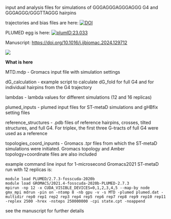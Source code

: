 input and analysis files for simulations of GGGAGGGAGGGAGGG G4 and GGGAGGG/GGGTTAGGG hairpins

trajectories and bias files are here: [![DOI](https://zenodo.org/badge/DOI/10.5281/zenodo.8247281.svg)](https://doi.org/10.5281/zenodo.8247281)
 

PLUMED egg is here: [![plumID:23.033](https://www.plumed-nest.org/eggs/23/033/badge.svg)](https://www.plumed-nest.org/eggs/23/033/)

Manuscript: https://doi.org/10.1016/j.ijbiomac.2024.129712 

![](https://github.com/ppokor/G4_folding_parallel/blob/main/folding6_240ns.gif)

**What is here**

MTD.mdp - Gromacs input file with simulation settings

dG_calculation - example script to calculate dG_fold for full G4 and for individual hairpins from the G4 trajectory

lambdas - lambda values for different simulations (12 and 16 replicas)

plumed_inputs - plumed input files for ST-metaD simulations and gHBfix setting files

reference_structures - .pdb files of reference hairpins, crosses, tilted structures, and full G4. For triplex, the first three G-tracts of full G4 were used as a reference

topologies_coord_inpunts - Gromacs .tpr files from which the ST-metaD simulations were initiated. Gromacs topology and Amber topology+coordinate files are also included

example command line input for 1-microsecond Gromacs2021 ST-metaD run with 12 replicas is:

	module load PLUMED/2.7.3-fosscuda-2020b 
	module load GROMACS/2021.4-fosscuda-2020b-PLUMED-2.7.3
	mpirun -np 12 -x CUDA_VISIBLE_DEVICES=0,1,2,3,4,5 --map-by node  gmx_mpi mdrun -pin on -ntomp 8 -nb gpu -v -s MTD -plumed plumed.dat -multidir rep0 rep1 rep2 rep3 rep4 rep5 rep6 rep7 rep8 rep9 rep10 rep11  -replex 2500 -hrex -nsteps 250000000 -cpi state.cpt -noappend

see the manuscript for further details
